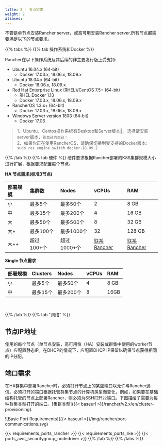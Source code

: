```yaml
---
title: 2 - 节点需求
weight: 2
aliases:
---
```


不管是单节点安装Rancher server，或高可用安装Rancher server,所有节点都需要满足以下的节点要求。

{{% tabs %}}
{{% tab 操作系统和Docker %}}

Rancher在以下操作系统及其后续的非主要发行版上受支持:

- Ubuntu 16.04.x (64-bit)
  - Docker 17.03.x, 18.06.x, 18.09.x
- Ubuntu 18.04.x (64-bit)
  - Docker 18.06.x, 18.09.x
- Red Hat Enterprise Linux (RHEL)/CentOS 7.5+ (64-bit)
  - RHEL Docker 1.13
  - Docker 17.03.x, 18.06.x, 18.09.x
- RancherOS 1.3.x+ (64-bit)
  - Docker 17.03.x, 18.06.x, 18.09.x
- Windows Server version 1803 (64-bit)
  - Docker 17.06

>1、Ubuntu、Centos操作系统有Desktop和Server版本，选择请安装server版本，`别自己坑自己！` \
>2、如果你正在使用RancherOS，请确保切换到受支持的Docker版本:\
`sudo ros engine switch docker-18.09.2`

{{% /tab %}}
{{% tab 硬件 %}}
硬件要求根据Rancher部署的K8S集群规模大小进行扩展，根据要求配置每个节点。

**HA 节点需求(标准3节点)**

| **部署规模** | 集群数     | Nodes       | vCPUs                                              | RAM                                                |
| :----------- | :--------- | :---------- | :------------------------------------------------- | :------------------------------------------------- |
| 小           | 最多5个    | 最多50个    | 2                                                  | 8 GB                                               |
| 中           | 最多15个   | 最多200个   | 4                                                  | 16 GB                                              |
| 大           | 最多50个   | 最多500个   | 8                                                  | 32 GB                                              |
| 大+          | 最多100个  | 最多1000个  | 32                                                 | 128 GB                                             |
| 大++         | 超过100+个 | 超过1000+个 | [联系 Rancher](https://www.cnrancher.com/contact/) | [联系 Rancher](https://www.cnrancher.com/contact/) |



**Single 节点需求**

| **部署规模** | Clusters | Nodes     | vCPUs | RAM  |
| :----------- | :------- | :-------- | :---- | :--- |
| 小           | 最多5个  | 最多50个  | 4     | 8 GB |
| 中           | 最多15个 | 最多200个 | 8     | 16GB |

<br/>

{{% /tab %}}
{{% tab  "网络" %}}

<h2>节点IP地址</h2>

使用的每个节点（单节点安装，高可用性（HA）安装或群集中使用的worker节点）应配置静态IP。在DHCP的情况下，应配置DHCP IP保留以确保节点获得相同的IP分配。

<h2>端口需求</h2>

在HA群集中部署Rancher时，必须打开节点上的某些端口以允许与Rancher通信。必须打开的端口根据托管群集节点的计算机类型而变化，例如，如果要在基础结构托管的节点上部署Rancher，则必须为SSH打开`22`端口。下图描绘了需要为每种群集类型打开的端口。[集群类型]({{< baseurl >}}/rancher/v2.x/en/cluster-provisioning).

![Basic Port Requirements]({{< baseurl >}}/img/rancher/port-communications.svg)

{{< requirements_ports_rancher >}}
{{< requirements_ports_rke >}}
{{< ports_aws_securitygroup_nodedriver >}}
{{% /tab %}}
{{% /tabs %}}
